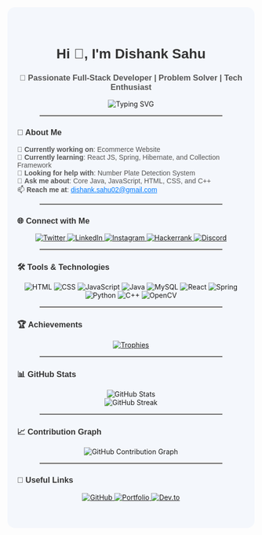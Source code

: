 <div style="background-color:#f4f7fc; padding: 40px 20px; border-radius: 15px; max-width: 900px; margin: auto;">
  <h1 align="center" style="font-family: 'Arial', sans-serif; color: #333;">Hi 👋, I'm Dishank Sahu</h1>
  <h3 align="center" style="font-family: 'Arial', sans-serif; color: #555;">🚀 Passionate Full-Stack Developer | Problem Solver | Tech Enthusiast</h3>

  <p align="center">
    <img src="https://readme-typing-svg.herokuapp.com?font=Fira+Code&weight=600&size=24&duration=4000&pause=500&color=F75C7E&center=true&vCenter=true&width=700&lines=Welcome+to+my+GitHub+Profile!;Full-Stack+Developer+and+Tech+Explorer;Building+Innovative+Solutions;Always+Learning+New+Technologies!" alt="Typing SVG" />
  </p>

  <hr style="border: 1px solid #ccc; width: 80%; margin: auto;"/>

  <h3 style="font-family: 'Arial', sans-serif; color: #333;">🚀 About Me</h3>
  <ul style="list-style: none; padding-left: 0; font-family: 'Arial', sans-serif; color: #555;">
    <li>🔭 <strong>Currently working on</strong>: Ecommerce Website</li>
    <li>🌱 <strong>Currently learning</strong>: React JS, Spring, Hibernate, and Collection Framework</li>
    <li>🤝 <strong>Looking for help with</strong>: Number Plate Detection System</li>
    <li>💬 <strong>Ask me about</strong>: Core Java, JavaScript, HTML, CSS, and C++</li>
    <li>📫 <strong>Reach me at</strong>: <a href="mailto:dishank.sahu02@gmail.com" style="color: #007bff;">dishank.sahu02@gmail.com</a></li>
  </ul>

  <hr style="border: 1px solid #ccc; width: 80%; margin: auto;"/>

  <h3 style="font-family: 'Arial', sans-serif; color: #333;">🌐 Connect with Me</h3>
  <p align="center">
    <a href="https://twitter.com/_124_lucifer" target="_blank">
      <img src="https://img.shields.io/badge/Twitter-1DA1F2?style=for-the-badge&logo=twitter&logoColor=white" alt="Twitter">
    </a>
    <a href="https://linkedin.com/in/dishank-sahu" target="_blank">
      <img src="https://img.shields.io/badge/LinkedIn-0077B5?style=for-the-badge&logo=linkedin&logoColor=white" alt="LinkedIn">
    </a>
    <a href="https://instagram.com/_123_lucifer" target="_blank">
      <img src="https://img.shields.io/badge/Instagram-E4405F?style=for-the-badge&logo=instagram&logoColor=white" alt="Instagram">
    </a>
    <a href="https://www.hackerrank.com/dishank_sahu02" target="_blank">
      <img src="https://img.shields.io/badge/Hackerrank-2EC866?style=for-the-badge&logo=hackerrank&logoColor=white" alt="Hackerrank">
    </a>
    <a href="https://discord.gg/_123_lucifer7335" target="_blank">
      <img src="https://img.shields.io/badge/Discord-5865F2?style=for-the-badge&logo=discord&logoColor=white" alt="Discord">
    </a>
  </p>

  <hr style="border: 1px solid #ccc; width: 80%; margin: auto;"/>

  <h3 style="font-family: 'Arial', sans-serif; color: #333;">🛠️ Tools & Technologies</h3>
  <p align="center">
    <img src="https://img.shields.io/badge/HTML5-E34F26?style=for-the-badge&logo=html5&logoColor=white" alt="HTML">
    <img src="https://img.shields.io/badge/CSS3-1572B6?style=for-the-badge&logo=css3&logoColor=white" alt="CSS">
    <img src="https://img.shields.io/badge/JavaScript-F7DF1E?style=for-the-badge&logo=javascript&logoColor=black" alt="JavaScript">
    <img src="https://img.shields.io/badge/Java-007396?style=for-the-badge&logo=java&logoColor=white" alt="Java">
    <img src="https://img.shields.io/badge/MySQL-4479A1?style=for-the-badge&logo=mysql&logoColor=white" alt="MySQL">
    <img src="https://img.shields.io/badge/React-61DAFB?style=for-the-badge&logo=react&logoColor=black" alt="React">
    <img src="https://img.shields.io/badge/Spring-6DB33F?style=for-the-badge&logo=spring&logoColor=white" alt="Spring">
    <img src="https://img.shields.io/badge/Python-3776AB?style=for-the-badge&logo=python&logoColor=white" alt="Python">
    <img src="https://img.shields.io/badge/C++-00599C?style=for-the-badge&logo=cplusplus&logoColor=white" alt="C++">
    <img src="https://img.shields.io/badge/OpenCV-5C3EE8?style=for-the-badge&logo=opencv&logoColor=white" alt="OpenCV">
  </p>

  <hr style="border: 1px solid #ccc; width: 80%; margin: auto;"/>

  <h3 style="font-family: 'Arial', sans-serif; color: #333;">🏆 Achievements</h3>
  <p align="center">
    <a href="https://github.com/ryo-ma/github-profile-trophy" target="_blank">
      <img src="https://github-profile-trophy.vercel.app/?username=script-shifter&theme=radical&margin-w=15&margin-h=15&row=2&column=3" alt="Trophies">
    </a>
  </p>

  <hr style="border: 1px solid #ccc; width: 80%; margin: auto;"/>

  <h3 style="font-family: 'Arial', sans-serif; color: #333;">📊 GitHub Stats</h3>
  <p align="center">
    <img src="https://github-readme-stats.vercel.app/api?username=script-shifter&show_icons=true&theme=radical" alt="GitHub Stats">
    <br>
    <img src="https://github-readme-streak-stats.herokuapp.com/?user=script-shifter&theme=radical" alt="GitHub Streak">
  </p>

  <hr style="border: 1px solid #ccc; width: 80%; margin: auto;"/>

  <h3 style="font-family: 'Arial', sans-serif; color: #333;">📈 Contribution Graph</h3>
  <p align="center">
    <img src="https://github-readme-activity-graph.vercel.app/graph?username=script-shifter&bg_color=1F222E&color=F8D866&line=F85D7F&point=FFFFFF&hide_border=true" alt="GitHub Contribution Graph">
  </p>

  <hr style="border: 1px solid #ccc; width: 80%; margin: auto;"/>

  <h3 style="font-family: 'Arial', sans-serif; color: #333;">🔗 Useful Links</h3>
  <p align="center">
    <a href="https://github.com/script-shifter" target="_blank">
      <img src="https://img.shields.io/badge/GitHub-181717?style=for-the-badge&logo=github&logoColor=white" alt="GitHub">
    </a>
    <a href="https://portfolio-link.com" target="_blank">
      <img src="https://img.shields.io/badge/Portfolio-000000?style=for-the-badge&logo=firefox&logoColor=white" alt="Portfolio">
    </a>
    <a href="https://dev.to/script-shifter" target="_blank">
      <img src="https://img.shields.io/badge/Dev.to-0A0A0A?style=for-the-badge&logo=dev.to&logoColor=white" alt="Dev.to">
    </a>
  </p>
</div>
